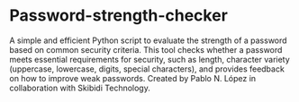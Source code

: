 # Password-strength-checker
A simple and efficient Python script to evaluate the strength of a password based on common security criteria. This tool checks whether a password meets essential requirements for security, such as length, character variety (uppercase, lowercase, digits, special characters), and provides feedback on how to improve weak passwords.
Created by Pablo N. López in collaboration with Skibidi Technology.
